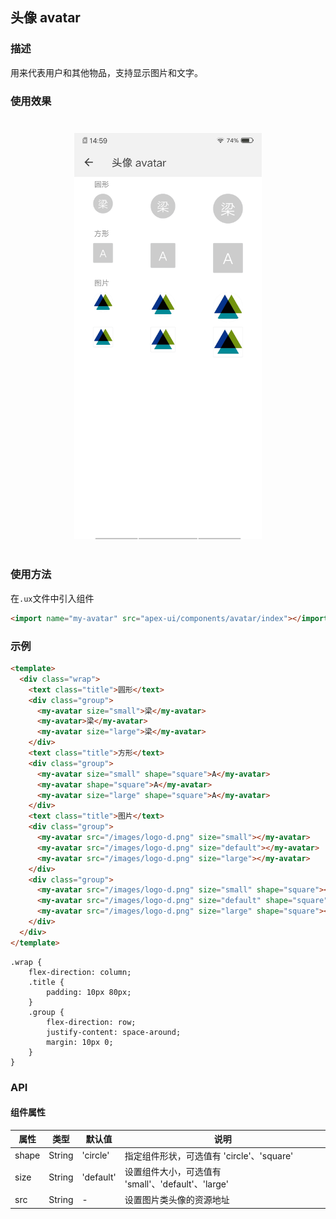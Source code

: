## 头像 avatar

### 描述

用来代表用户和其他物品，支持显示图片和文字。

### 使用效果

<div style="text-align: center;margin: 40px;"><img src="../assets/avatar.jpg" style="width:300px" /></div>

### 使用方法

在`.ux`文件中引入组件

```html
<import name="my-avatar" src="apex-ui/components/avatar/index"></import>
```

### 示例

```html
<template>
  <div class="wrap">
    <text class="title">圆形</text>
    <div class="group">
      <my-avatar size="small">梁</my-avatar>
      <my-avatar>梁</my-avatar>
      <my-avatar size="large">梁</my-avatar>
    </div>
    <text class="title">方形</text>
    <div class="group">
      <my-avatar size="small" shape="square">A</my-avatar>
      <my-avatar shape="square">A</my-avatar>
      <my-avatar size="large" shape="square">A</my-avatar>
    </div>
    <text class="title">图片</text>
    <div class="group">
      <my-avatar src="/images/logo-d.png" size="small"></my-avatar>
      <my-avatar src="/images/logo-d.png" size="default"></my-avatar>
      <my-avatar src="/images/logo-d.png" size="large"></my-avatar>
    </div>
    <div class="group">
      <my-avatar src="/images/logo-d.png" size="small" shape="square"></my-avatar>
      <my-avatar src="/images/logo-d.png" size="default" shape="square"></my-avatar>
      <my-avatar src="/images/logo-d.png" size="large" shape="square"></my-avatar>
    </div>
  </div>
</template>
```

```less
.wrap {
    flex-direction: column;
    .title {
        padding: 10px 80px;
    }
    .group {
        flex-direction: row;
        justify-content: space-around;
        margin: 10px 0;
    }
}
```

### API

#### 组件属性

| 属性  | 类型   | 默认值    | 说明                                               |
| ----- | ------ | --------- | -------------------------------------------------- |
| shape | String | 'circle'  | 指定组件形状，可选值有 'circle'、'square'          |
| size  | String | 'default' | 设置组件大小，可选值有 'small'、'default'、'large' |
| src   | String | -         | 设置图片类头像的资源地址                           |

